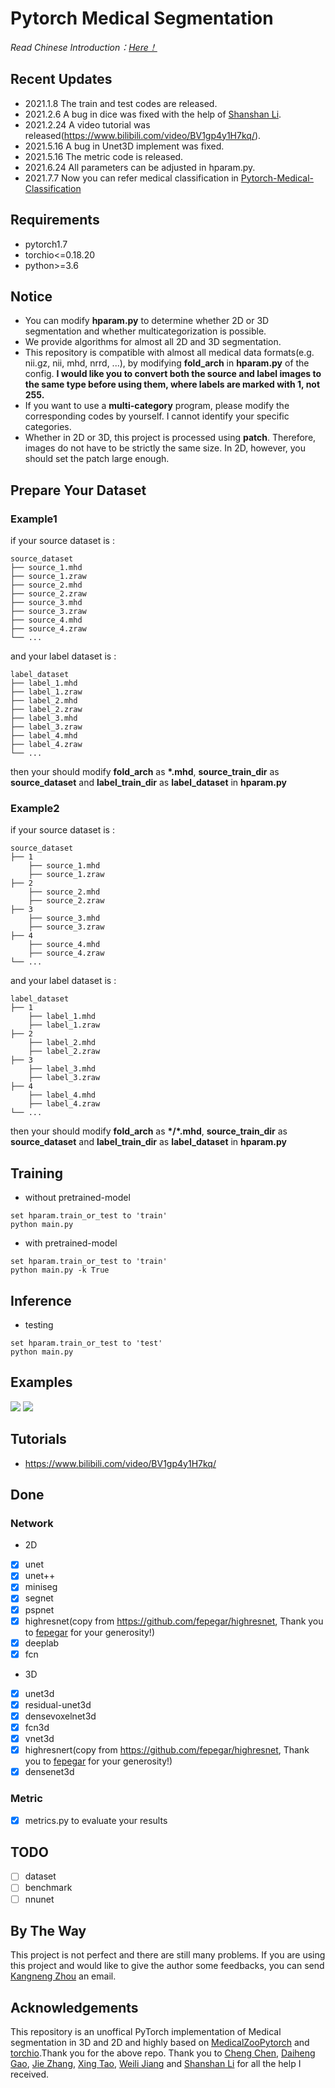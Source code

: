 # Pytorch Medical Segmentation
<i>Read Chinese Introduction：<a href='https://github.com/MontaEllis/Pytorch-Medical-Segmentation/blob/master/README-zh.md'>Here！</a></i><br />

## Recent Updates
* 2021.1.8 The train and test codes are released.
* 2021.2.6 A bug in dice was fixed with the help of [Shanshan Li](https://github.com/ssli23).
* 2021.2.24 A video tutorial was released(https://www.bilibili.com/video/BV1gp4y1H7kq/).
* 2021.5.16 A bug in Unet3D implement was fixed.
* 2021.5.16 The metric code is released.
* 2021.6.24 All parameters can be adjusted in hparam.py.
* 2021.7.7 Now you can refer medical classification in [Pytorch-Medical-Classification](https://github.com/MontaEllis/Pytorch-Medical-Classification)

## Requirements
* pytorch1.7
* torchio<=0.18.20
* python>=3.6

## Notice
* You can modify **hparam.py** to determine whether 2D or 3D segmentation and whether multicategorization is possible.
* We provide algorithms for almost all 2D and 3D segmentation.
* This repository is compatible with almost all medical data formats(e.g. nii.gz, nii, mhd, nrrd, ...), by modifying **fold_arch** in **hparam.py** of the config. **I would like you to convert both the source and label images to the same type before using them, where labels are marked with 1, not 255.**
* If you want to use a **multi-category** program, please modify the corresponding codes by yourself. I cannot identify your specific categories.
* Whether in 2D or 3D, this project is processed using **patch**. Therefore, images do not have to be strictly the same size. In 2D, however, you should set the patch large enough.

## Prepare Your Dataset
### Example1
if your source dataset is :
```
source_dataset
├── source_1.mhd
├── source_1.zraw
├── source_2.mhd
├── source_2.zraw
├── source_3.mhd
├── source_3.zraw
├── source_4.mhd
├── source_4.zraw
└── ...
```

and your label dataset is :
```
label_dataset
├── label_1.mhd
├── label_1.zraw
├── label_2.mhd
├── label_2.zraw
├── label_3.mhd
├── label_3.zraw
├── label_4.mhd
├── label_4.zraw
└── ...
```

then your should modify **fold_arch** as **\*.mhd**, **source_train_dir** as **source_dataset** and **label_train_dir** as **label_dataset** in **hparam.py**

### Example2
if your source dataset is :
```
source_dataset
├── 1
    ├── source_1.mhd
    ├── source_1.zraw
├── 2
    ├── source_2.mhd
    ├── source_2.zraw
├── 3
    ├── source_3.mhd
    ├── source_3.zraw
├── 4
    ├── source_4.mhd
    ├── source_4.zraw
└── ...
```

and your label dataset is :
```
label_dataset
├── 1
    ├── label_1.mhd
    ├── label_1.zraw
├── 2
    ├── label_2.mhd
    ├── label_2.zraw
├── 3
    ├── label_3.mhd
    ├── label_3.zraw
├── 4
    ├── label_4.mhd
    ├── label_4.zraw
└── ...
```

then your should modify **fold_arch** as **\*/\*.mhd**, **source_train_dir** as **source_dataset** and **label_train_dir** as **label_dataset** in **hparam.py**


## Training
* without pretrained-model
```
set hparam.train_or_test to 'train'
python main.py
```
* with pretrained-model
```
set hparam.train_or_test to 'train'
python main.py -k True
```
  
## Inference
* testing
```
set hparam.train_or_test to 'test'
python main.py
```

## Examples
![](https://ellis.oss-cn-beijing.aliyuncs.com/img/20210108185333.png)
![](https://ellis.oss-cn-beijing.aliyuncs.com/img/2021-02-06%2022-40-07%20%E7%9A%84%E5%B1%8F%E5%B9%95%E6%88%AA%E5%9B%BE.png)

## Tutorials
* https://www.bilibili.com/video/BV1gp4y1H7kq/

## Done
### Network
* 2D
- [x] unet
- [x] unet++
- [x] miniseg
- [x] segnet
- [x] pspnet
- [x] highresnet(copy from https://github.com/fepegar/highresnet, Thank you to [fepegar](https://github.com/fepegar) for your generosity!)
- [x] deeplab
- [x] fcn
* 3D
- [x] unet3d
- [x] residual-unet3d
- [x] densevoxelnet3d
- [x] fcn3d
- [x] vnet3d
- [x] highresnert(copy from https://github.com/fepegar/highresnet, Thank you to [fepegar](https://github.com/fepegar) for your generosity!)
- [x] densenet3d

### Metric
- [x] metrics.py to evaluate your results

## TODO
- [ ] dataset
- [ ] benchmark
- [ ] nnunet

## By The Way
This project is not perfect and there are still many problems. If you are using this project and would like to give the author some feedbacks, you can send [Kangneng Zhou](elliszkn@163.com) an email.

## Acknowledgements
This repository is an unoffical PyTorch implementation of Medical segmentation in 3D and 2D and highly based on [MedicalZooPytorch](https://github.com/black0017/MedicalZooPytorch) and [torchio](https://github.com/fepegar/torchio).Thank you for the above repo. Thank you to [Cheng Chen](b20170310@xs.ustb.edu.cn), [Daiheng Gao](https://github.com/tomguluson92), [Jie Zhang](jpeter.zhang@connect.polyu.hk), [Xing Tao](kakatao@foxmail.com), [Weili Jiang](1379252229@qq.com) and [Shanshan Li](https://github.com/ssli23) for all the help I received.
